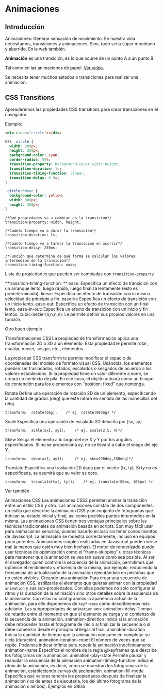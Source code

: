 # Animaciones

## Introducción

Animaciones: Generar sensación de movimiento.
En nuestra vida necesitamos, transiciones y animaciones. Sino, todo sería súper monótono y aburrido.
En la web también.

**Animación** es una transición, es lo que ocurre de un punto A a un punto B.

Tal como en las animaciones de papel. [Ver vídeo](https://www.youtube.com/watch?v=B2t3auzdUuk).

Se necesita tener muchos estados o transiciones para realizar una animación.

## CSS Transitions

Aprenderemos las propiedades CSS transitions para crear transiciones en el navegador.

Ejemplo:

```html
<div class="circle"></div>
```

```css
CSS .circle {
  width: 200px;
  height: 200px;
  background-color: cyan;
  border-radius: 50%;
  transition-property: background-color width height;
  transition-duration: 1s;
  transition-timing-function: linear;
  transition-delay: 0.5s;
}

.circle:hover {
  background-color: yellow;
  width: 300px;
  height: 300px;
}
```

```
/*Qué propiedades va a cambiar en la transición*/
transition-property: width, height;

/*Cuánto tiempo va a durar la transición*/
transition-duration: 1s;

/*Cuánto tiempo va a tardar la transición en ocurrir*/
transition-delay: 250ms;

/*Función que determina de qué forma se calculan los valores intermedios de la transición*/
transition-timing-function: ease;

```

Lista de propiedades que pueden ser cambiadas con `transition-property`

**transition-timing-function: **
ease: Especifica un efecto de transición con un arranque lento, luego rápido, luego finaliza lentamente (esto es predeterminado).
linear: Especifica un efecto de transición con la misma velocidad de principio a fin.
ease-in: Especifica un efecto de transición con un inicio lento.
ease-out: Especifica un efecto de transición con un final lento.
ease-in-out: Especifica un efecto de transición con un inicio y fin lentos.
cubic-bezier(n,n,n,n): Le permite definir sus propios valores en una función.

Otro buen ejemplo

Transformaciones CSS
La propiedad de transformación aplica una transformación 2D o 3D a un elemento. Esta propiedad le permite rotar, escalar, mover, sesgar, etc., elementos.

La propiedad CSS transform te permite modificar el espacio de coordenadas del modelo de formato visual CSS. Usándola, los elementos pueden ser trasladados, rotados, escalados o sesgados de acuerdo a los valores establecidos.
Si la propiedad tiene un valor diferente a none, se creará un contexto de pila. En ese caso, el objeto actuará como un bloque de contención para los elementos con "position: fixed" que contenga.

Rotate
Define una operación de rotación 2D de un elemento, especificando la cantidad de grados (deg) que este rotará en sentido de las manecillas del reloj.

```
transform:  rotate(deg); 	/* ej. rotate(90deg) */
```

Scale
Especifica una operación de escalado 2D descrita por [sx, sy]

```
transform:  scale(sx[, sy]);	/* ej. scale(2.5, 4)*/
```

Skew
Sesga el elemento a lo largo del eje X y Y por los ángulos especificados. Si no se proporciona ay, no se llevará a cabo el sesgo del eje Y.

```
transform:  skew(ax[, ay]); 	/* ej. skew(90deg,180deg)*/
```

Translate
Especifica una traslación 2D dada por el vector [tx, ty]. Si ty no es especificada, se asumirá que su valor es cero.

```
transform:  translate(tx[, ty]); 	/* ej. translate(50px, 100px) */
```

Ver también

Animaciones CSS
Las animaciones CSS3 permiten animar la transición entre un estilo CSS y otro. Las animaciones constan de dos componentes: un estilo que describe la animación CSS y un conjunto de fotogramas que indican su estado inicial y final, así como posibles puntos intermedios en la misma.
Las animaciones CSS tienen tres ventajas principales sobre las técnicas tradicionales de animación basada en scripts:
Son muy fácil usar para animaciones sencillas, puedes hacerlo incluso sin tener conocimientos de Javascript.
La animación se muestra correctamente, incluso en equipos poco potentes. Animaciones simples realizadas en Javascript pueden verse mal (a menos que estén muy bien hechas). El motor de renderizado puede usar técnicas de optimización como el "frame-skipping" u otras técnicas para mantener que la animación se vea tan suave como sea posible.
Al ser el navegador quien controle la secuencia de la animación, permitimos que optimice el rendimiento y eficiencia de la misma, por ejemplo, reduciendo la frecuencia de actualización de la animación ejecutándola en pestañas que no estén visibles.
Creando una animación
Para crear una secuencia de animación CSS, estilizarás el elemento que quieras animar con la propiedad `animation` y sus sub-propiedades. Con ellas podemos no solo configurar el ritmo y la duración de la animación sino otros detalles sobre la secuencia de la animación. Con ellas no configuramos la apariencia actual de la animación, para ello disponemos de `keyframes` como describiremos más adelante.
Las subpropiedades de `animation` son:
animation-delay
Tiempo de retardo entre el momento en que el elemento se carga y el comienzo de la secuencia de la animación.
animation-direction
Indica si la animación debe retroceder hasta el fotograma de inicio al finalizar la secuencia o si debe comenzar desde el principio al llegar al final.
animation-duration
Indica la cantidad de tiempo que la animación consume en completar su ciclo (duración).
animation-iteration-count
El número de veces que se repite. Podemos indicar infinite para repetir la animación indefinidamente.
animation-name
Especifica el nombre de la regla @keyframes que describe los fotogramas de la animación.
animation-play-state
Permite pausar y reanudar la secuencia de la animación
animation-timing-function
Indica el ritmo de la animación, es decir, como se muestran los fotogramas de la animación, estableciendo curvas de aceleración.
animation-fill-mode
Especifica qué valores tendrán las propiedades después de finalizar la animación (los de antes de ejecutarla, los del último fotograma de la animación o ambos).
Ejemplos en Gitlab
